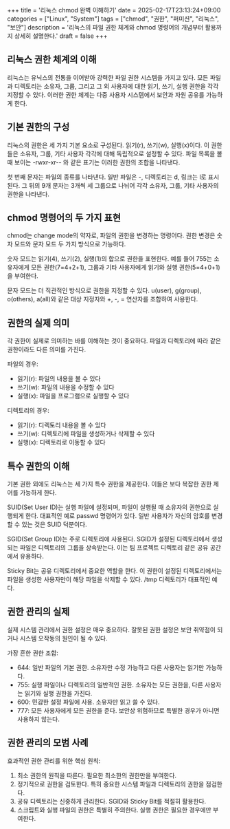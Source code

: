 +++
title = '리눅스 chmod 완벽 이해하기'
date = 2025-02-17T23:13:24+09:00
categories = ["Linux", "System"]
tags = ["chmod", "권한", "퍼미션", "리눅스", "보안"]
description = '리눅스의 파일 권한 체계와 chmod 명령어의 개념부터 활용까지 상세히 설명한다.'
draft = false
+++

## 리눅스 권한 체계의 이해

리눅스는 유닉스의 전통을 이어받아 강력한 파일 권한 시스템을 가지고 있다. 모든 파일과 디렉토리는 소유자, 그룹, 그리고 그 외 사용자에 대한 읽기, 쓰기, 실행 권한을 각각 지정할 수 있다. 이러한 권한 체계는 다중 사용자 시스템에서 보안과 자원 공유를 가능하게 한다.

## 기본 권한의 구성

리눅스의 권한은 세 가지 기본 요소로 구성된다. 읽기(r), 쓰기(w), 실행(x)이다. 이 권한들은 소유자, 그룹, 기타 사용자 각각에 대해 독립적으로 설정할 수 있다. 파일 목록을 볼 때 보이는 -rwxr-xr-- 와 같은 표기는 이러한 권한의 조합을 나타낸다.

첫 번째 문자는 파일의 종류를 나타낸다. 일반 파일은 -, 디렉토리는 d, 링크는 l로 표시된다. 그 뒤의 9개 문자는 3개씩 세 그룹으로 나뉘어 각각 소유자, 그룹, 기타 사용자의 권한을 나타낸다.

## chmod 명령어의 두 가지 표현

chmod는 change mode의 약자로, 파일의 권한을 변경하는 명령어다. 권한 변경은 숫자 모드와 문자 모드 두 가지 방식으로 가능하다.

숫자 모드는 읽기(4), 쓰기(2), 실행(1)의 합으로 권한을 표현한다. 예를 들어 755는 소유자에게 모든 권한(7=4+2+1), 그룹과 기타 사용자에게 읽기와 실행 권한(5=4+0+1)을 부여한다.

문자 모드는 더 직관적인 방식으로 권한을 지정할 수 있다. u(user), g(group), o(others), a(all)와 같은 대상 지정자와 +, -, = 연산자를 조합하여 사용한다.

## 권한의 실제 의미

각 권한이 실제로 의미하는 바를 이해하는 것이 중요하다. 파일과 디렉토리에 따라 같은 권한이라도 다른 의미를 가진다.

파일의 경우:

-   읽기(r): 파일의 내용을 볼 수 있다
-   쓰기(w): 파일의 내용을 수정할 수 있다
-   실행(x): 파일을 프로그램으로 실행할 수 있다

디렉토리의 경우:

-   읽기(r): 디렉토리 내용을 볼 수 있다
-   쓰기(w): 디렉토리에 파일을 생성하거나 삭제할 수 있다
-   실행(x): 디렉토리로 이동할 수 있다

## 특수 권한의 이해

기본 권한 외에도 리눅스는 세 가지 특수 권한을 제공한다. 이들은 보다 복잡한 권한 제어를 가능하게 한다.

SUID(Set User ID)는 실행 파일에 설정되며, 파일이 실행될 때 소유자의 권한으로 실행되게 한다. 대표적인 예로 passwd 명령어가 있다. 일반 사용자가 자신의 암호를 변경할 수 있는 것은 SUID 덕분이다.

SGID(Set Group ID)는 주로 디렉토리에 사용된다. SGID가 설정된 디렉토리에서 생성되는 파일은 디렉토리의 그룹을 상속받는다. 이는 팀 프로젝트 디렉토리 같은 공유 공간에서 유용하다.

Sticky Bit는 공유 디렉토리에서 중요한 역할을 한다. 이 권한이 설정된 디렉토리에서는 파일을 생성한 사용자만이 해당 파일을 삭제할 수 있다. /tmp 디렉토리가 대표적인 예다.

## 권한 관리의 실제

실제 시스템 관리에서 권한 설정은 매우 중요하다. 잘못된 권한 설정은 보안 취약점이 되거나 시스템 오작동의 원인이 될 수 있다.

가장 흔한 권한 조합:

-   644: 일반 파일의 기본 권한. 소유자만 수정 가능하고 다른 사용자는 읽기만 가능하다.
-   755: 실행 파일이나 디렉토리의 일반적인 권한. 소유자는 모든 권한을, 다른 사용자는 읽기와 실행 권한을 가진다.
-   600: 민감한 설정 파일에 사용. 소유자만 읽고 쓸 수 있다.
-   777: 모든 사용자에게 모든 권한을 준다. 보안상 위험하므로 특별한 경우가 아니면 사용하지 않는다.

## 권한 관리의 모범 사례

효과적인 권한 관리를 위한 핵심 원칙:

1. 최소 권한의 원칙을 따른다. 필요한 최소한의 권한만을 부여한다.
2. 정기적으로 권한을 검토한다. 특히 중요한 시스템 파일과 디렉토리의 권한을 점검한다.
3. 공유 디렉토리는 신중하게 관리한다. SGID와 Sticky Bit를 적절히 활용한다.
4. 스크립트와 실행 파일의 권한은 특별히 주의한다. 실행 권한은 필요한 경우에만 부여한다.
